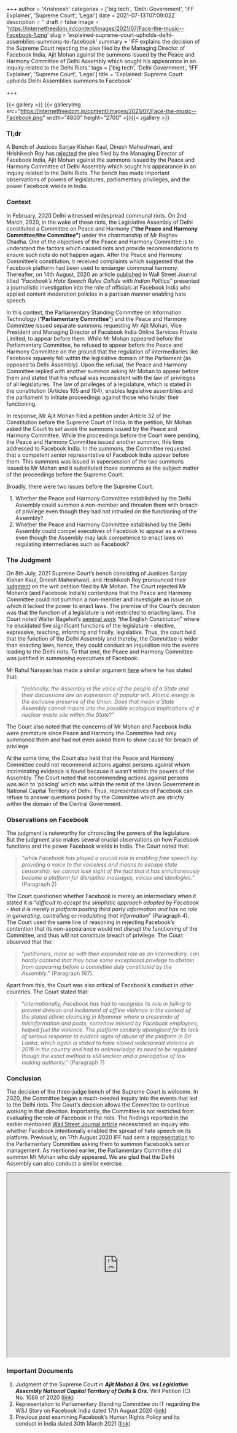 +++
author = 'Krishnesh'
categories = ['big tech', 'Delhi Government', 'IFF Explainer', 'Supreme Court', 'Legal']
date = 2021-07-13T07:09:02Z
description = ''
draft = false
image = 'https://internetfreedom.in/content/images/2021/07/Face-the-music--Facebook-1.png'
slug = 'explained-supreme-court-upholds-delhi-assemblies-summons-to-facebook'
summary = 'IFF explains the decision of the Supreme Court rejecting the plea filed by the Managing Director of Facebook India, Ajit Mohan against the summons issued by the Peace and Harmony Committee of Delhi Assembly which sought his appearance in an inquiry related to the Delhi Riots.'
tags = ['big tech', 'Delhi Government', 'IFF Explainer', 'Supreme Court', 'Legal']
title = 'Explained: Supreme Court upholds Delhi Assemblies summons to Facebook'

+++


{{< gallery >}}
{{< galleryImg  src="https://internetfreedom.in/content/images/2021/07/Face-the-music--Facebook.png" width="4800" height="2700" >}}{{< /gallery >}}

>>>> <form><script src="https://checkout.razorpay.com/v1/payment-button.js" data-payment_button_id="pl_HLkgeWGQLMuddp" async> </script> </form>

### Tl;dr

A Bench of Justices Sanjay Kishan Kaul, Dinesh Maheshwari, and Hrishikesh Roy has [rejected](https://drive.google.com/file/d/1oI-qIdLFFWrZxQwdBWr14oSEGzuy7n77/view?usp=sharing) the plea filed by the Managing Director of Facebook India, Ajit Mohan against the summons issued by the Peace and Harmony Committee of Delhi Assembly which sought his appearance in an inquiry related to the Delhi Riots. The bench has made important observations of powers of legislatures, parliamentary privileges, and the power Facebook wields in India.

### Context

In February, 2020 Delhi witnessed widespread communal riots. On 2nd March, 2020, in the wake of these riots, the Legislative Assembly of Delhi constituted a Committee on Peace and Harmony (“**the Peace and Harmony Committee/the Committee”**) under the chairmanship of Mr Raghav Chadha. One of the objectives of the Peace and Harmony Committee is to understand the factors which caused riots and provide recommendations to ensure such riots do not happen again. After the Peace and Harmony Committee’s constitution, it received complaints which suggested that the Facebook platform had been used to endanger communal harmony. Thereafter, on 14th August, 2020 an article [published](https://www.wsj.com/articles/facebook-hate-speech-india-politics-muslim-hindu-modi-zuckerberg-11597423346) in Wall Street Journal titled “_Facebook’s Hate Speech Rules Collide with Indian Politics”_ presented a journalistic investigation into the role of officials at Facebook India who applied content moderation policies in a partisan manner enabling hate speech.

In this context, the Parliamentary Standing Committee on Information Technology (“**Parliamentary Committee**”) and the Peace and Harmony Committee issued separate summons requesting Mr Ajit Mohan, Vice President and Managing Director of Facebook India Online Services Private Limited, to appear before them. While Mr Mohan appeared before the Parliamentary Committee, he refused to appear before the Peace and Harmony Committee on the ground that the regulation of intermediaries like Facebook squarely fell within the legislative domain of the Parliament (as opposed to Delhi Assembly). Upon the refusal, the Peace and Harmony Committee replied with another summon asking Mr Mohan to appear before them and stated that his refusal was inconsistent with the law of privileges of all legislatures. The law of privileges of a legislature, which is stated in the constitution (Articles 105 and 194), enables legislative assemblies and the parliament to initiate proceedings against those who hinder their functioning.

In response, Mr Ajit Mohan filed a petition under Article 32 of the Constitution before the Supreme Court of India. In the petition, Mr Mohan asked the Court to set aside the summons issued by the Peace and Harmony Committee. While the proceedings before the Court were pending, the Peace and Harmony Committee issued another summon, this time addressed to Facebook India. In the summons, the Committee requested that a competent senior representative of Facebook India appear before them. This summons was issued in supersession of the two summons issued to Mr Mohan and it substituted those summons as the subject matter of the proceedings before the Supreme Court.

Broadly, there were two issues before the Supreme Court.

1. Whether the Peace and Harmony Committee established by the Delhi Assembly could summon a non-member and threaten them with breach of privilege even though they had not intruded on the functioning of the Assembly?
2. Whether the Peace and Harmony Committee established by the Delhi Assembly could compel executives of Facebook to appear as a witness even though the Assembly may lack competence to enact laws on regulating intermediaries such as Facebook?

### The Judgment

On 8th July, 2021 Supreme Court’s bench consisting of Justices Sanjay Kishan Kaul, Dinesh Maheshwari, and Hrishikesh Roy pronounced their [judgment](https://drive.google.com/file/d/1oI-qIdLFFWrZxQwdBWr14oSEGzuy7n77/view?usp=sharing) on the writ petition filed by Mr Mohan. The Court rejected Mr Mohan’s (and Facebook India’s) contentions that the Peace and Harmony Committee could not summon a non-member and investigate an issue on which it lacked the power to enact laws. The premise of the Court’s decision was that the function of a legislature is not restricted to enacting laws. The Court noted Walter Bagehot’s [seminal work](https://books.google.co.in/books?id=EfcWAAAAYAAJ&printsec=frontcover&source=gbs_ge_summary_r&redir_esc=y#v=onepage&q&f=false) “the English Constitution” where he elucidated five significant functions of the legislature - elective, expressive, teaching, informing and finally, legislative. Thus, the court held that the function of the Delhi Assembly and thereby, the Committee is wider than enacting laws, hence, they could conduct an inquisition into the events leading to the Delhi riots. To that end, the Peace and Harmony Committee was justified in summoning executives of Facebook.

Mr Rahul Narayan has made a similar argument [here](https://indconlawphil.wordpress.com/2021/03/10/guest-post-legislative-privilege-and-competence-facebook-and-the-union-of-india-vs-the-delhi-assembly/) where he has stated that:

> “_politically, the Assembly is the voice of the people of a State and their discussions are an expression of popular will. Atomic energy is the exclusive preserve of the Union. Does that mean a State Assembly cannot inquire into the possible ecological implications of a nuclear waste site within the State_?”

The Court also noted that the concerns of Mr Mohan and Facebook India were premature since Peace and Harmony the Committee had only summoned them and had not even asked them to show cause for breach of privilege.

At the same time, the Court also held that the Peace and Harmony Committee could not recommend actions against persons against whom incriminating evidence is found because it wasn’t within the powers of the Assembly. The Court noted that recommending actions against persons was akin to ‘policing’ which was within the remit of the Union Government in National Capital Territory of Delhi. Thus, representatives of Facebook can refuse to answer questions posed by the Committee which are strictly within the domain of the Central Government.

### Observations on Facebook

The judgment is noteworthy for chronicling the powers of the legislature. But the judgment also makes several crucial observations on how Facebook functions and the power Facebook wields in India. The Court noted that:

> _“while Facebook has played a crucial role in enabling free speech by providing a voice to the voiceless and means to escape state censorship, we cannot lose sight of the fact that it has simultaneously become a platform for disruptive messages, voices and ideologies.”_ (Paragraph 2)

The Court questioned whether Facebook is merely an intermediary when it stated it is “_difficult to accept the simplistic approach adopted by Facebook - that it is merely a platform posting third party information and has no role in generating, controlling or modulating that information_” (Paragraph 4). The Court used the same line of reasoning in rejecting Facebook’s contention that its non-appearance would not disrupt the functioning of the Committee, and thus will not constitute breach of privilege. The Court observed that the:

> “_petitioners, more so with their expanded role as an intermediary, can hardly contend that they have some exceptional privilege to abstain from appearing before a committee duly constituted by the Assembly_.” (Paragraph 167).

Apart from this, the Court was also critical of Facebook’s conduct in other countries. The Court stated that:

> “_internationally, Facebook has had to recognise its role in failing to prevent division and incitement of offline violence in the context of the stated ethnic cleansing in Myanmar where a crescendo of misinformation and posts, somehow missed by Facebook employees, helped fuel the violence. The platform similarly apologised for its lack of serious response to evident signs of abuse of the platform in Sri Lanka, which again is stated to have stoked widespread violence in 2018 in the country and had to acknowledge its need to be regulated though the exact method is still unclear and a prerogative of law making authority.”_ (Paragraph 7)

### Conclusion

The decision of the three-judge bench of the Supreme Court is welcome. In 2020, the Committee began a much-needed inquiry into the events that led to the Delhi riots. The Court’s decision allows the Committee to continue working in that direction. Importantly, the Committee is not restricted from evaluating the role of Facebook in the riots. The findings reported in the earlier mentioned [Wall Street Journal article](https://www.wsj.com/articles/facebook-hate-speech-india-politics-muslim-hindu-modi-zuckerberg-11597423346) necessitated an inquiry into whether Facebook intentionally enabled the spread of hate speech on its platform. Previously, on 17th August 2020 IFF had sent a [representation](https://drive.google.com/file/d/1xb10VWRZVKnEcUaQ90E11VbFmSJeR1qw/view?usp=sharing) to the Parliamentary Committee asking them to summon Facebook’s senior management. As mentioned earlier, the Parliamentary Committee did summon Mr Mohan who duly appeared. We are glad that the Delhi Assembly can also conduct a similar exercise.

<iframe src="https://drive.google.com/file/d/1hYg38K0kibVugcYhttMIqDJXKkIG_cMP/preview" width="580" height="480"></iframe>

### Important Documents

1. Judgment of the Supreme Court in _**Ajit Mohan & Ors. vs Legislative Assembly National Capital Territory of Delhi & Ors.**_ Writ Petition (C) No. 1088 of 2020 ([link](https://drive.google.com/file/d/1oI-qIdLFFWrZxQwdBWr14oSEGzuy7n77/view?usp=sharing))
2. Representation to Parliamentary Standing Committee on IT regarding the WSJ Story on Facebook India dated 17th August 2020 ([link](https://drive.google.com/file/d/1xb10VWRZVKnEcUaQ90E11VbFmSJeR1qw/view?usp=sharing))
3. Previous post examining Facebook’s Human Rights Policy and its conduct in India dated 30th March 2021 ([link](https://internetfreedom.in/facebook-human-rights-policy/))

> > > <form><script src="https://cdn.razorpay.com/static/widget/subscription-button.js" data-subscription_button_id="pl_HLk5qU1K35hmPH" data-button_theme="brand-color" async> </script> </form>










